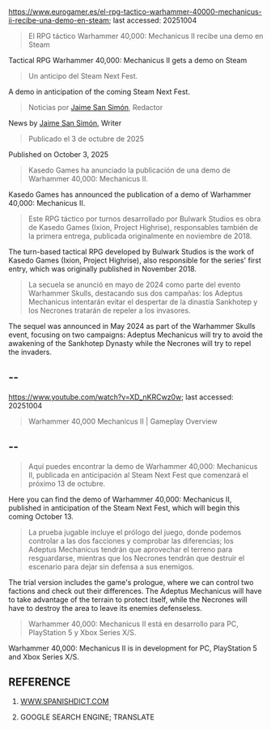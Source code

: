 https://www.eurogamer.es/el-rpg-tactico-warhammer-40000-mechanicus-ii-recibe-una-demo-en-steam; last accessed: 20251004

> El RPG táctico Warhammer 40,000: Mechanicus II recibe una demo en Steam

Tactical RPG Warhammer 40,000: Mechanicus II gets a demo on Steam

> Un anticipo del Steam Next Fest.

A demo in anticipation of the coming Steam Next Fest.

> Noticias por [Jaime San Simón](https://www.eurogamer.es/authors/jaime-san-simon), Redactor

News by [Jaime San Simón](https://www.eurogamer.es/authors/jaime-san-simon), Writer

> Publicado el 3 de octubre de 2025

Published on October 3, 2025

> Kasedo Games ha anunciado la publicación de una demo de Warhammer 40,000: Mechanicus II.

Kasedo Games has announced the publication of a demo of Warhammer 40,000: Mechanicus II.

> Este RPG táctico por turnos desarrollado por Bulwark Studios es obra de Kasedo Games (Ixion, Project Highrise), responsables también de la primera entrega, publicada originalmente en noviembre de 2018.

The turn-based tactical RPG developed by Bulwark Studios is the work of Kasedo Games (Ixion, Project Highrise), also responsible for the series' first entry, which was originally published in November 2018.

> La secuela se anunció en mayo de 2024 como parte del evento Warhammer Skulls, destacando sus dos campañas: los Adeptus Mechanicus intentarán evitar el despertar de la dinastía Sankhotep y los Necrones tratarán de repeler a los invasores. 

The sequel was announced in May 2024 as part of the Warhammer Skulls event, focusing on two campaigns: Adeptus Mechanicus will try to avoid the awakening of the Sankhotep Dynasty while the Necrones will try to repel the invaders.

## --

https://www.youtube.com/watch?v=XD_nKRCwz0w; last accessed: 20251004

> Warhammer 40,000 Mechanicus II | Gameplay Overview 

## --

> Aquí puedes encontrar la demo de Warhammer 40,000: Mechanicus II, publicada en anticipación al Steam Next Fest que comenzará el próximo 13 de octubre.

Here you can find the demo of Warhammer 40,000: Mechanicus II, published in anticipation of the Steam Next Fest, which will begin this coming October 13.

> La prueba jugable incluye el prólogo del juego, donde podemos controlar a las dos facciones y comprobar las diferencias; los Adeptus Mechanicus tendrán que aprovechar el terreno para resguardarse, mientras que los Necrones tendrán que destruir el escenario para dejar sin defensa a sus enemigos.

The trial version includes the game's prologue, where we can control two factions and check out their differences. The Adeptus Mechanicus will have to take advantage of the terrain to protect itself, while the Necrones will have to destroy the area to leave its enemies defenseless.

> Warhammer 40,000: Mechanicus II está en desarrollo para PC, PlayStation 5 y Xbox Series X/S. 

Warhammer 40,000: Mechanicus II is in development for PC, PlayStation 5 and Xbox Series X/S. 

## REFERENCE

1) [WWW.SPANISHDICT.COM](https://www.spanishdict.com)

2) GOOGLE SEARCH ENGINE; TRANSLATE